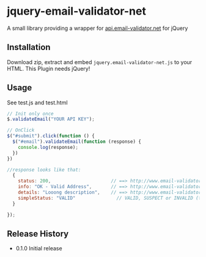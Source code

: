 jquery-email-validator-net
=========

A small library providing a wrapper for [api.email-validator.net](http://www.email-validator.net/email-adresse-pruefen-online-api.html) for jQuery

## Installation
  Download zip, extract and embed `jquery.email-validator-net.js` to your HTML.
  This Plugin needs jQuery!
## Usage
See test.js and test.html
  ```js
  // Init only once
  $.validateEmail("YOUR API KEY");

  // OnClick
  $("#submit").click(function () {
    $("#email").validateEmail(function (response) {
      console.log(response);
    })
  })

  //response looks like that:
    {
      status: 200,                      // ==> http://www.email-validator.net/email-verification-results.html
      info: "OK - Valid Address",       // ==> http://www.email-validator.net/email-verification-results.html
      details: "Looong description",    // ==> http://www.email-validator.net/email-verification-results.html
      simpleStatus: "VALID"               // VALID, SUSPECT or INVALID (to keep it simple)
    }

  });
  ```

## Release History

* 0.1.0 Initial release
